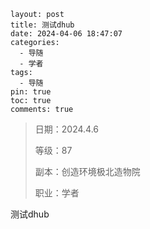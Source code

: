 ```
layout: post
title: 测试dhub
date: 2024-04-06 18:47:07
categories:
  - 导随
  - 学者
tags:
  - 导随
pin: true
toc: true
comments: true
```

> 日期：2024.4.6
>
> 等级：87
>
> 副本：创造环境极北造物院
>
> 职业：学者

测试dhub
